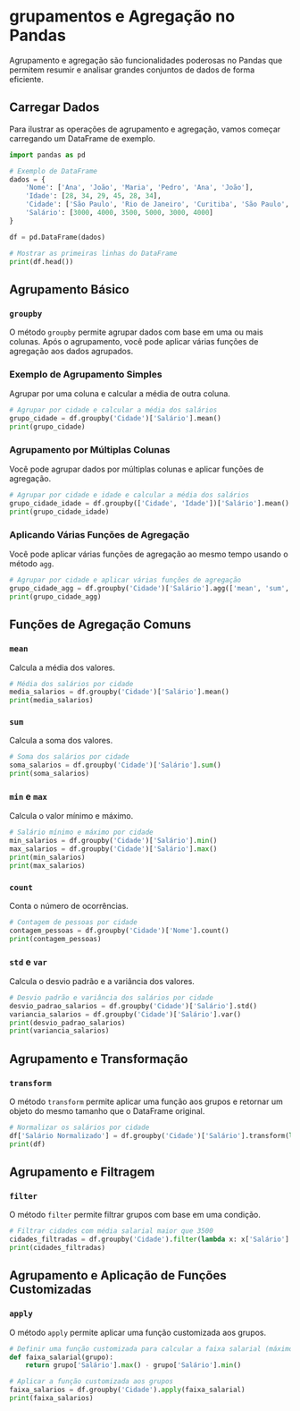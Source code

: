 # grupamentos e Agregação no Pandas

Agrupamento e agregação são funcionalidades poderosas no Pandas que permitem resumir e analisar grandes conjuntos de dados de forma eficiente. 

## Carregar Dados

Para ilustrar as operações de agrupamento e agregação, vamos começar carregando um DataFrame de exemplo.

```python
import pandas as pd

# Exemplo de DataFrame
dados = {
    'Nome': ['Ana', 'João', 'Maria', 'Pedro', 'Ana', 'João'],
    'Idade': [28, 34, 29, 45, 28, 34],
    'Cidade': ['São Paulo', 'Rio de Janeiro', 'Curitiba', 'São Paulo', 'Curitiba', 'Rio de Janeiro'],
    'Salário': [3000, 4000, 3500, 5000, 3000, 4000]
}

df = pd.DataFrame(dados)

# Mostrar as primeiras linhas do DataFrame
print(df.head())
```

## Agrupamento Básico

### `groupby`

O método `groupby` permite agrupar dados com base em uma ou mais colunas. Após o agrupamento, você pode aplicar várias funções de agregação aos dados agrupados.

### Exemplo de Agrupamento Simples

Agrupar por uma coluna e calcular a média de outra coluna.

```python
# Agrupar por cidade e calcular a média dos salários
grupo_cidade = df.groupby('Cidade')['Salário'].mean()
print(grupo_cidade)
```

### Agrupamento por Múltiplas Colunas

Você pode agrupar dados por múltiplas colunas e aplicar funções de agregação.

```python
# Agrupar por cidade e idade e calcular a média dos salários
grupo_cidade_idade = df.groupby(['Cidade', 'Idade'])['Salário'].mean()
print(grupo_cidade_idade)
```

### Aplicando Várias Funções de Agregação

Você pode aplicar várias funções de agregação ao mesmo tempo usando o método `agg`.

```python
# Agrupar por cidade e aplicar várias funções de agregação
grupo_cidade_agg = df.groupby('Cidade')['Salário'].agg(['mean', 'sum', 'min', 'max'])
print(grupo_cidade_agg)
```

## Funções de Agregação Comuns

### `mean`

Calcula a média dos valores.

```python
# Média dos salários por cidade
media_salarios = df.groupby('Cidade')['Salário'].mean()
print(media_salarios)
```

### `sum`

Calcula a soma dos valores.

```python
# Soma dos salários por cidade
soma_salarios = df.groupby('Cidade')['Salário'].sum()
print(soma_salarios)
```

### `min` e `max`

Calcula o valor mínimo e máximo.

```python
# Salário mínimo e máximo por cidade
min_salarios = df.groupby('Cidade')['Salário'].min()
max_salarios = df.groupby('Cidade')['Salário'].max()
print(min_salarios)
print(max_salarios)
```

### `count`

Conta o número de ocorrências.

```python
# Contagem de pessoas por cidade
contagem_pessoas = df.groupby('Cidade')['Nome'].count()
print(contagem_pessoas)
```

### `std` e `var`

Calcula o desvio padrão e a variância dos valores.

```python
# Desvio padrão e variância dos salários por cidade
desvio_padrao_salarios = df.groupby('Cidade')['Salário'].std()
variancia_salarios = df.groupby('Cidade')['Salário'].var()
print(desvio_padrao_salarios)
print(variancia_salarios)
```

## Agrupamento e Transformação

### `transform`

O método `transform` permite aplicar uma função aos grupos e retornar um objeto do mesmo tamanho que o DataFrame original.

```python
# Normalizar os salários por cidade
df['Salário Normalizado'] = df.groupby('Cidade')['Salário'].transform(lambda x: (x - x.mean()) / x.std())
print(df)
```

## Agrupamento e Filtragem

### `filter`

O método `filter` permite filtrar grupos com base em uma condição.

```python
# Filtrar cidades com média salarial maior que 3500
cidades_filtradas = df.groupby('Cidade').filter(lambda x: x['Salário'].mean() > 3500)
print(cidades_filtradas)
```

## Agrupamento e Aplicação de Funções Customizadas

### `apply`

O método `apply` permite aplicar uma função customizada aos grupos.

```python
# Definir uma função customizada para calcular a faixa salarial (máximo - mínimo)
def faixa_salarial(grupo):
    return grupo['Salário'].max() - grupo['Salário'].min()

# Aplicar a função customizada aos grupos
faixa_salarios = df.groupby('Cidade').apply(faixa_salarial)
print(faixa_salarios)
```
